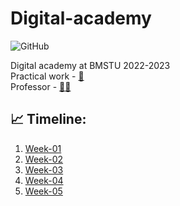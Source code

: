# Digital-academy
![GitHub](https://img.shields.io/github/license/IU5-IT/Digital-academy?color=brightgreen)

Digital academy at BMSTU 2022-2023<br>
Practical work - [👀](https://contest.yandex.ru/contest/40433/enter)<br>
Professor - [🧑‍💻](https://github.com/romvano/dc-web-developer-2022)

## 📈 Timeline:
1. [Week-01](https://github.com/IU5-IT/Digital-academy/tree/main/01-week-01-DimaPermyakov)
2. [Week-02](https://github.com/IU5-IT/Digital-academy/tree/main/01-week-02-DimaPermyakov)
3. [Week-03](https://github.com/IU5-IT/Digital-academy/tree/main/01-week-03-DimaPermyakov)
4. [Week-04](https://github.com/IU5-IT/Digital-academy/tree/main/01-week-04-DimaPermyakov)
5. [Week-05](https://github.com/IU5-IT/Digital-academy/tree/main/01-week-05-DimaPermyakov)
